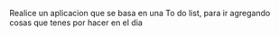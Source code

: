 Realice un aplicacion que se basa en una To do list, para ir agregando cosas que tenes por hacer en el dia
